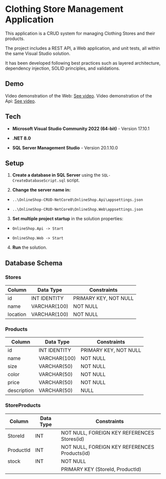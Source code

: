 # Clothing Store Management Application

This application is a CRUD system for managing Clothing Stores and their products.

The project includes a REST API, a Web application, and unit tests, all within the same Visual Studio solution.

It has been developed following best practices such as layered architecture, dependency injection, SOLID principles, and validations.

## Demo

Video demonstration of the Web: [See video](https://www.youtube.com/watch?v=-Qrwt2zqLuU).
Video demonstration of the Api: [See video](https://www.youtube.com/watch?v=nCMCeEjawa8).

## Tech

- **Microsoft Visual Studio Community 2022 (64-bit)** - Version 17.10.1

- **.NET 8.0**

- **SQL Server Management Studio** - Version 20.1.10.0

## Setup

1.  **Create a database in SQL Server** using the `SQL-CreateDatabaseScript.sql` script.

2.  **Change the server name in:**

- `..\OnlineShop-CRUD-NetCore8\OnlineShop.Api\appsettings.json`

- `..\OnlineShop-CRUD-NetCore8\OnlineShop.Web\appsettings.json`

3.  **Set multiple project startup** in the solution properties:

- `OnlineShop.Api -> Start`

- `OnlineShop.Web -> Start`

4.  **Run** the solution.

## Database Schema

### Stores

| Column   | Data Type    | Constraints           |
| -------- | ------------ | --------------------- |
| id       | INT IDENTITY | PRIMARY KEY, NOT NULL |
| name     | VARCHAR(100) | NOT NULL              |
| location | VARCHAR(100) | NOT NULL              |

### Products

| Column      | Data Type    | Constraints           |
| ----------- | ------------ | --------------------- |
| id          | INT IDENTITY | PRIMARY KEY, NOT NULL |
| name        | VARCHAR(100) | NOT NULL              |
| size        | VARCHAR(50)  | NOT NULL              |
| color       | VARCHAR(50)  | NOT NULL              |
| price       | VARCHAR(50)  | NOT NULL              |
| description | VARCHAR(50)  | NULL                  |

### StoreProducts

| Column    | Data Type | Constraints                                   |
| --------- | --------- | --------------------------------------------- |
| StoreId   | INT       | NOT NULL, FOREIGN KEY REFERENCES Stores(id)   |
| ProductId | INT       | NOT NULL, FOREIGN KEY REFERENCES Products(id) |
| stock     | INT       | NOT NULL                                      |
|           |           | PRIMARY KEY (StoreId, ProductId)              |
